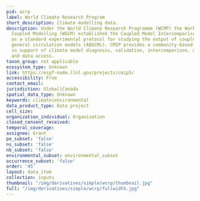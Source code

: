 ```yaml
---
pid: wcrp
label: World Climate Research Program
short_description: Climate modelling data.
description: Under the World Climate Research Programme (WCRP) the Working Group on
  Coupled Modelling (WGCM) established the Coupled Model Intercomparison Project (CMIP)
  as a standard experimental protocol for studying the output of coupled atmosphere-ocean
  general circulation models (AOGCMs). CMIP provides a community-based infrastructure
  in support of climate model diagnosis, validation, intercomparison, documentation
  and data access.
taxon_group: not applicable
ecosystem_type: Unknown
link: https://esgf-node.llnl.gov/projects/cmip5/
accessibility: Free
contact_email: 
jurisdiction: Global|Canada
spatial_data_type: Unknown
keywords: climate|environmental
data_product_type: Data project
cell_size: 
organization_individual: Organization
closed_consent_received: 
temporal_coverage: 
assignee: Grant
pe_subset: 'false'
ns_subset: 'false'
nb_subset: 'false'
environmental_subset: environmental_subset
occurrence_subset: 'false'
order: '45'
layout: data_item
collection: inputs
thumbnail: "/img/derivatives/simple/wcrp/thumbnail.jpg"
full: "/img/derivatives/simple/wcrp/fullwidth.jpg"
---
```

